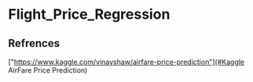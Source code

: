 # Flight_Price_Regression
## Refrences
["https://www.kaggle.com/vinayshaw/airfare-price-prediction"](#Kaggle AirFare Price Prediction)
